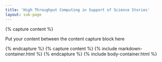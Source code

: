 ```yaml
---
title: 'High Throughput Computing in Support of Science Stories'
layout: sub-page
---
```

{% capture content %}

Put your content between the content capture block here

{% endcapture %}
{% capture content %}
{% include markdown-container.html %}
{% endcapture %}
{% include body-container.html %}